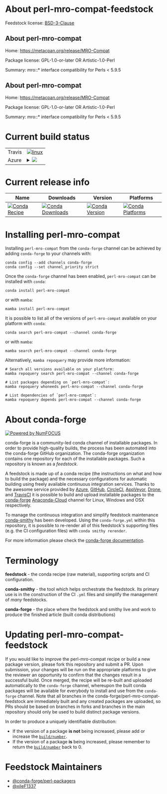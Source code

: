 About perl-mro-compat-feedstock
===============================

Feedstock license: [BSD-3-Clause](https://github.com/conda-forge/perl-mro-compat-feedstock/blob/main/LICENSE.txt)


About perl-mro-compat
---------------------

Home: https://metacpan.org/release/MRO-Compat

Package license: GPL-1.0-or-later OR Artistic-1.0-Perl

Summary: mro::* interface compatibility for Perls < 5.9.5

About perl-mro-compat
---------------------

Home: https://metacpan.org/release/MRO-Compat

Package license: GPL-1.0-or-later OR Artistic-1.0-Perl

Summary: mro::* interface compatibility for Perls < 5.9.5

Current build status
====================


<table><tr>
    <td>Travis</td>
    <td>
      <a href="https://app.travis-ci.com/conda-forge/perl-mro-compat-feedstock">
        <img alt="linux" src="https://img.shields.io/travis/com/conda-forge/perl-mro-compat-feedstock/main.svg?label=Linux">
      </a>
    </td>
  </tr>
    
  <tr>
    <td>Azure</td>
    <td>
      <details>
        <summary>
          <a href="https://dev.azure.com/conda-forge/feedstock-builds/_build/latest?definitionId=18077&branchName=main">
            <img src="https://dev.azure.com/conda-forge/feedstock-builds/_apis/build/status/perl-mro-compat-feedstock?branchName=main">
          </a>
        </summary>
        <table>
          <thead><tr><th>Variant</th><th>Status</th></tr></thead>
          <tbody><tr>
              <td>linux_64</td>
              <td>
                <a href="https://dev.azure.com/conda-forge/feedstock-builds/_build/latest?definitionId=18077&branchName=main">
                  <img src="https://dev.azure.com/conda-forge/feedstock-builds/_apis/build/status/perl-mro-compat-feedstock?branchName=main&jobName=linux&configuration=linux%20linux_64_" alt="variant">
                </a>
              </td>
            </tr><tr>
              <td>linux_aarch64</td>
              <td>
                <a href="https://dev.azure.com/conda-forge/feedstock-builds/_build/latest?definitionId=18077&branchName=main">
                  <img src="https://dev.azure.com/conda-forge/feedstock-builds/_apis/build/status/perl-mro-compat-feedstock?branchName=main&jobName=linux&configuration=linux%20linux_aarch64_" alt="variant">
                </a>
              </td>
            </tr><tr>
              <td>linux_ppc64le</td>
              <td>
                <a href="https://dev.azure.com/conda-forge/feedstock-builds/_build/latest?definitionId=18077&branchName=main">
                  <img src="https://dev.azure.com/conda-forge/feedstock-builds/_apis/build/status/perl-mro-compat-feedstock?branchName=main&jobName=linux&configuration=linux%20linux_ppc64le_" alt="variant">
                </a>
              </td>
            </tr><tr>
              <td>osx_64</td>
              <td>
                <a href="https://dev.azure.com/conda-forge/feedstock-builds/_build/latest?definitionId=18077&branchName=main">
                  <img src="https://dev.azure.com/conda-forge/feedstock-builds/_apis/build/status/perl-mro-compat-feedstock?branchName=main&jobName=osx&configuration=osx%20osx_64_" alt="variant">
                </a>
              </td>
            </tr>
          </tbody>
        </table>
      </details>
    </td>
  </tr>
</table>

Current release info
====================

| Name | Downloads | Version | Platforms |
| --- | --- | --- | --- |
| [![Conda Recipe](https://img.shields.io/badge/recipe-perl--mro--compat-green.svg)](https://anaconda.org/conda-forge/perl-mro-compat) | [![Conda Downloads](https://img.shields.io/conda/dn/conda-forge/perl-mro-compat.svg)](https://anaconda.org/conda-forge/perl-mro-compat) | [![Conda Version](https://img.shields.io/conda/vn/conda-forge/perl-mro-compat.svg)](https://anaconda.org/conda-forge/perl-mro-compat) | [![Conda Platforms](https://img.shields.io/conda/pn/conda-forge/perl-mro-compat.svg)](https://anaconda.org/conda-forge/perl-mro-compat) |

Installing perl-mro-compat
==========================

Installing `perl-mro-compat` from the `conda-forge` channel can be achieved by adding `conda-forge` to your channels with:

```
conda config --add channels conda-forge
conda config --set channel_priority strict
```

Once the `conda-forge` channel has been enabled, `perl-mro-compat` can be installed with `conda`:

```
conda install perl-mro-compat
```

or with `mamba`:

```
mamba install perl-mro-compat
```

It is possible to list all of the versions of `perl-mro-compat` available on your platform with `conda`:

```
conda search perl-mro-compat --channel conda-forge
```

or with `mamba`:

```
mamba search perl-mro-compat --channel conda-forge
```

Alternatively, `mamba repoquery` may provide more information:

```
# Search all versions available on your platform:
mamba repoquery search perl-mro-compat --channel conda-forge

# List packages depending on `perl-mro-compat`:
mamba repoquery whoneeds perl-mro-compat --channel conda-forge

# List dependencies of `perl-mro-compat`:
mamba repoquery depends perl-mro-compat --channel conda-forge
```


About conda-forge
=================

[![Powered by
NumFOCUS](https://img.shields.io/badge/powered%20by-NumFOCUS-orange.svg?style=flat&colorA=E1523D&colorB=007D8A)](https://numfocus.org)

conda-forge is a community-led conda channel of installable packages.
In order to provide high-quality builds, the process has been automated into the
conda-forge GitHub organization. The conda-forge organization contains one repository
for each of the installable packages. Such a repository is known as a *feedstock*.

A feedstock is made up of a conda recipe (the instructions on what and how to build
the package) and the necessary configurations for automatic building using freely
available continuous integration services. Thanks to the awesome service provided by
[Azure](https://azure.microsoft.com/en-us/services/devops/), [GitHub](https://github.com/),
[CircleCI](https://circleci.com/), [AppVeyor](https://www.appveyor.com/),
[Drone](https://cloud.drone.io/welcome), and [TravisCI](https://travis-ci.com/)
it is possible to build and upload installable packages to the
[conda-forge](https://anaconda.org/conda-forge) [Anaconda-Cloud](https://anaconda.org/)
channel for Linux, Windows and OSX respectively.

To manage the continuous integration and simplify feedstock maintenance
[conda-smithy](https://github.com/conda-forge/conda-smithy) has been developed.
Using the ``conda-forge.yml`` within this repository, it is possible to re-render all of
this feedstock's supporting files (e.g. the CI configuration files) with ``conda smithy rerender``.

For more information please check the [conda-forge documentation](https://conda-forge.org/docs/).

Terminology
===========

**feedstock** - the conda recipe (raw material), supporting scripts and CI configuration.

**conda-smithy** - the tool which helps orchestrate the feedstock.
                   Its primary use is in the construction of the CI ``.yml`` files
                   and simplify the management of *many* feedstocks.

**conda-forge** - the place where the feedstock and smithy live and work to
                  produce the finished article (built conda distributions)


Updating perl-mro-compat-feedstock
==================================

If you would like to improve the perl-mro-compat recipe or build a new
package version, please fork this repository and submit a PR. Upon submission,
your changes will be run on the appropriate platforms to give the reviewer an
opportunity to confirm that the changes result in a successful build. Once
merged, the recipe will be re-built and uploaded automatically to the
`conda-forge` channel, whereupon the built conda packages will be available for
everybody to install and use from the `conda-forge` channel.
Note that all branches in the conda-forge/perl-mro-compat-feedstock are
immediately built and any created packages are uploaded, so PRs should be based
on branches in forks and branches in the main repository should only be used to
build distinct package versions.

In order to produce a uniquely identifiable distribution:
 * If the version of a package **is not** being increased, please add or increase
   the [``build/number``](https://docs.conda.io/projects/conda-build/en/latest/resources/define-metadata.html#build-number-and-string).
 * If the version of a package **is** being increased, please remember to return
   the [``build/number``](https://docs.conda.io/projects/conda-build/en/latest/resources/define-metadata.html#build-number-and-string)
   back to 0.

Feedstock Maintainers
=====================

* [@conda-forge/perl-packagers](https://github.com/conda-forge/perl-packagers/)
* [@xileF1337](https://github.com/xileF1337/)

